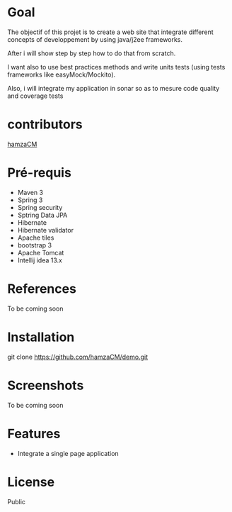 Goal
===
The objectif of this projet is to create a web site that integrate different concepts of developpement by using java/j2ee frameworks.

After i will show step by step how to do that from scratch.

I want also to use best practices methods and write units tests (using tests frameworks like easyMock/Mockito).

Also, i will integrate my application in sonar so as to mesure code quality and coverage tests


contributors
===========
[hamzaCM]

Pré-requis
=========

- Maven 3
- Spring 3
- Spring security
- Sptring Data JPA
- Hibernate
- Hibernate validator
- Apache tiles
- bootstrap 3
- Apache Tomcat
- Intellij idea 13.x

References
=========
To be coming soon

Installation
=========

git clone https://github.com/hamzaCM/demo.git

Screenshots
=========
To be coming soon

Features
=======
- Integrate a single page application

License
=========
Public



[hamzaCM]:https://github.com/hamzaCM

